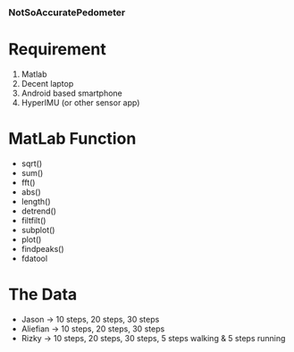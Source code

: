 ### NotSoAccuratePedometer

# Requirement
1. Matlab
2. Decent laptop
3. Android based smartphone
4. HyperIMU (or other sensor app)

# MatLab Function
- sqrt()
- sum()
- fft()
- abs()
- length()
- detrend()
- filtfilt()
- subplot()
- plot()
- findpeaks()
- fdatool

# The Data
- Jason     -> 10 steps, 20 steps, 30 steps
- Aliefian  -> 10 steps, 20 steps, 30 steps
- Rizky     -> 10 steps, 20 steps, 30 steps, 5 steps walking & 5 steps running
